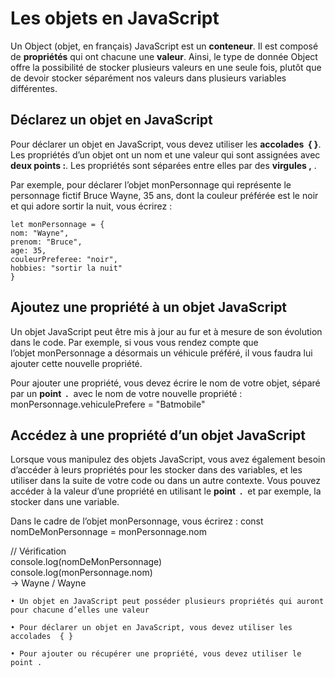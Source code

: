 # Les objets en JavaScript
Un Object (objet, en français) JavaScript est un **conteneur**. Il est composé de **propriétés** qui ont chacune une **valeur**. Ainsi, le type de donnée Object offre la possibilité de stocker plusieurs valeurs en une seule fois, plutôt que de devoir stocker séparément nos valeurs dans plusieurs variables différentes.

## Déclarez un objet en JavaScript
Pour déclarer un objet en JavaScript, vous devez utiliser les **accolades  { }**. Les propriétés d’un objet ont un nom et une valeur qui sont assignées avec **deux points :**. Les propriétés sont séparées entre elles par des **virgules ,** .

Par exemple, pour déclarer l’objet monPersonnage qui représente le personnage fictif Bruce Wayne, 35 ans, dont la couleur préférée est le noir et qui adore sortir la nuit, vous écrirez :
```
let monPersonnage = {   
nom: "Wayne",  
prenom: "Bruce",  
age: 35,  
couleurPreferee: "noir",  
hobbies: "sortir la nuit"  
}   
```
## Ajoutez une propriété à un objet JavaScript
Un objet JavaScript peut être mis à jour au fur et à mesure de son évolution dans le code.
Par exemple, si vous vous rendez compte que l’objet monPersonnage a désormais un véhicule préféré, il vous faudra lui ajouter cette nouvelle propriété.

Pour ajouter une propriété, vous devez écrire le nom de votre objet, séparé par un **point  .**  avec le nom de votre nouvelle propriété :  
monPersonnage.vehiculePrefere = "Batmobile"  

## Accédez à une propriété d’un objet JavaScript
Lorsque vous manipulez des objets JavaScript, vous avez également besoin d’accéder à leurs propriétés pour les stocker dans des variables, et les utiliser dans la suite de votre code ou dans un autre contexte.
Vous pouvez accéder à la valeur d’une propriété en utilisant le **point  .**  et par exemple, la stocker dans une variable.  

Dans le cadre de l’objet monPersonnage, vous écrirez :
const nomDeMonPersonnage = monPersonnage.nom

// Vérification  
console.log(nomDeMonPersonnage)  
console.log(monPersonnage.nom)  
→ Wayne / Wayne

    • Un objet en JavaScript peut posséder plusieurs propriétés qui auront pour chacune d’elles une valeur

    • Pour déclarer un objet en JavaScript, vous devez utiliser les accolades  { }
      
    • Pour ajouter ou récupérer une propriété, vous devez utiliser le point .  